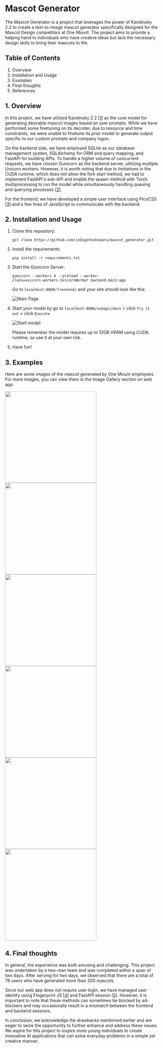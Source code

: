 # Mascot Generator

The Mascot Generator is a project that leverages the power of Kandinsky 2.2 to create a text-to-image mascot generator specifically designed for the Mascot Design competitors at One Mount. The project aims to provide a helping hand to individuals who have creative ideas but lack the necessary design skills to bring their mascots to life.

## Table of Contents
1. Overview 
2. Installation and Usage
3. Examples
4. Final thoughts
5. References 

## 1. Overview 

In this project, we have utilized Kandinsky 2.2 [[1]] as the core model for generating desirable mascot images based on user prompts. While we have performed some finetuning on its decoder, due to resource and time constraints, we were unable to finetune its prior model to generate output specific to our custom prompts and company logos.

On the backend side, we have employed SQLite as our database management system, SQLAlchemy for ORM and query mapping, and FastAPI for building APIs. To handle a higher volume of concurrent requests, we have chosen Gunicorn as the backend server, utilizing multiple Uvicorn workers. However, it is worth noting that due to limitations in the CUDA runtime, which does not allow the fork start method, we had to implement FastAPI's sub-API and enable the spawn method with Torch multiprocessing to run the model while simultaneously handling queuing and querying processes [[2]].

For the frontend, we have developed a simple user interface using PicoCSS [[3]] and a few lines of JavaScript to communicate with the backend.


## 2. Installation and Usage 
1. Clone this repository: 

    ```git clone https://github.com/indigoYoshimaru/mascot_generator.git```
2. Install the requirements: 
    
    ```pip install -r requirements.txt```
3. Start the Gunicorn Server: 

    ```gunicorn --workers 4 --preload --worker-class=uvicorn.workers.UvicornWorker backend.main:app```
    
    Go to `localhost:8000/frontend/` and your site should look like this: 

    ![Main Page](mainpage.png)
4. Start your model by go to `localhost:8000/subapi/docs` > click `Try it out` > click `Execute`

    ![Start model](runmodel.png)

    Please remember the model requires up to 12GB VRAM using CUDA runtime, so use it at your own risk. 
5. Have fun!

## 3. Examples
Here are some images of the mascot generated by One Mount employees. For more images, you can view them in the Image Gallery section on web app.


<img src="frontend/images/0df39cc6e5cfc5f91d63bc42412babd3/1699934262.png" width="300"/><img src="frontend/images/3f82228bccf33a1885ff193869f8ac03/1699938224.png" 
width="300"/><img src="frontend/images/cead39b4085c8ac95f0ef5752416686c/1700041262.png" width="300"/>
<img src="frontend/images/ebcac01bf7081853ce4700ff6f8d1d82/1700020086.png" width="300"/><img src="frontend/images/6830723d8da39725b7342a46d9634ffd/1699950072.png" width="300"/><img src="frontend/images/2934bfe17c67e62413fc6bfedafbb72b/1699947132.png" width="300"/>

## 4. Final thoughts 

In general, the experience was both amusing and challenging. This project was undertaken by a two-man team and was completed within a span of two days. After serving for two days, we observed that there are a total of 78 users who have generated more than 200 mascots.

Since our web app does not require user login, we have managed user identity using Fingerprint JS [[4]] and FastAPI session [[5]]. However, it is important to note that these methods can sometimes be blocked by ad-blockers and may occasionally result in a mismatch between the frontend and backend sessions.

In conclusion, we acknowledge the drawbacks mentioned earlier and are eager to seize the opportunity to further enhance and address these issues. We aspire for this project to inspire more young individuals to create innovative AI applications that can solve everyday problems in a simple yet creative manner.

 
[1]: https://huggingface.co/docs/diffusers/api/pipelines/kandinsky_v22
[2]: https://pytorch.org/docs/stable/notes/multiprocessing.html#cuda-in-multiprocessing 
[3]: https://picocss.com/
[4]: https://github.com/fingerprintjs/fingerprintjs.git
[5]: https://jordanisaacs.github.io/fastapi-sessions/guide/getting_started/

